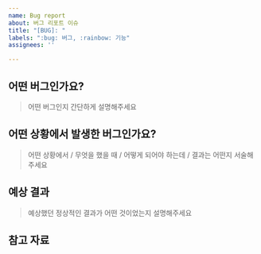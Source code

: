 ```yaml
---
name: Bug report
about: 버그 리포트 이슈
title: "[BUG]: "
labels: ":bug: 버그, :rainbow: 기능"
assignees: ''

---
```


## 어떤 버그인가요?
> 어떤 버그인지 간단하게 설명해주세요


## 어떤 상황에서 발생한 버그인가요?
> 어떤 상황에서 / 무엇을 했을 때 / 어떻게 되어야 하는데 / 결과는 어떤지 서술해주세요


## 예상 결과
> 예상했던 정상적인 결과가 어떤 것이었는지 설명해주세요


## 참고 자료
